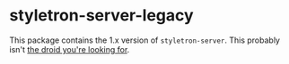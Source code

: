 # styletron-server-legacy

This package contains the 1.x version of `styletron-server`. This probably isn't [the droid you're looking for](https://github.com/rtsao/styletron/packages/styletron-server).
